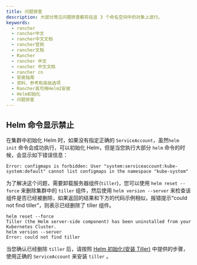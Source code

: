 ```yaml
---
title: 问题排查
description: 大部分常见问题排查都将在这 3 个命名空间中的对象上进行。
keywords:
  - rancher
  - rancher中文
  - rancher中文文档
  - rancher官网
  - rancher文档
  - Rancher
  - rancher 中文
  - rancher 中文文档
  - rancher cn
  - 安装指南
  - 资料、参考和高级选项
  - Rancher高可用Helm2安装
  - Helm初始化
  - 问题排查
---
```


## Helm 命令显示禁止

在集群中初始化 Helm 时，如果没有指定正确的 `ServiceAccount`，虽然`helm init` 命令会成功执行，可以初始化 Helm，但是当您执行大部分 `helm` 命令的时候，会显示如下错误信息：

```
Error: configmaps is forbidden: User "system:serviceaccount:kube-system:default" cannot list configmaps in the namespace "kube-system"
```

为了解决这个问题，需要卸载服务器组件(`tiller`)，您可以使用 `helm reset --force` 来删除集群中的 `tiller` 组件，然后使用 `helm version --server` 来检查该组件是否已经被删除，如果返回的结果和下方的代码示例相似，报错提示“could not find tiller”，则表示已经删除了 tiller 组件。

```
helm reset --force
Tiller (the Helm server-side component) has been uninstalled from your Kubernetes Cluster.
helm version --server
Error: could not find tiller
```

当您确认已经删除 `tiller` 后，请按照 [Helm 初始化(安装 Tiller)](/docs/rancher2.5/installation/options/helm2/helm-init/_index) 中提供的步骤，使用正确的 `ServiceAccount` 来安装 `tiller` 。
